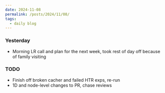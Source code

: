 ```yaml
---
date: 2024-11-08
permalink: /posts/2024/11/08/
tags:
  - daily blog
---
```


### Yesterday
- Morning LR call and plan for the next week, took rest of day off because of family visiting

### TODO
- Finish off broken cacher and failed HTR exps, re-run
- 1D and node-level changes to PR, chase reviews

